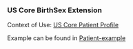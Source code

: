 ### US Core BirthSex Extension

Context of Use: [US Core Patient Profile]({{site.data.structuredefinitions.us-core-patient.path}})

 Example can be found in [Patient-example](Patient-example.html)

